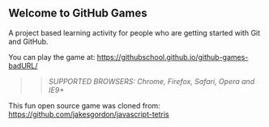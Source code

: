 ## Welcome to GitHub Games

A project based learning activity for people who are getting started with Git and GitHub.

You can play the game at: https://githubschool.github.io/github-games-badURL/

>> _*SUPPORTED BROWSERS*: Chrome, Firefox, Safari, Opera and IE9+_

This fun open source game was cloned from: https://github.com/jakesgordon/javascript-tetris
